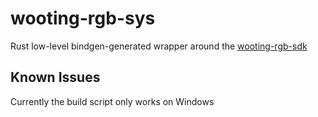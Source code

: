 # wooting-rgb-sys

Rust low-level bindgen-generated wrapper around the [wooting-rgb-sdk](https://github.com/WootingKb/wooting-rgb-sdk)

## Known Issues 

Currently the build script only works on Windows